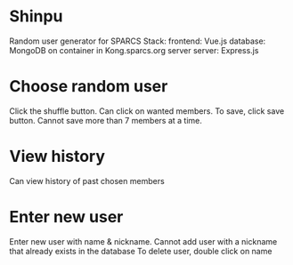 # Shinpu
Random user generator for SPARCS
Stack: 
frontend: Vue.js
database: MongoDB on container in Kong.sparcs.org server 
server: Express.js

# Choose random user
Click the shuffle button. Can click on wanted members.
To save, click save button. Cannot save more than 7 members at a time.

# View history
Can view history of past chosen members


# Enter new user
Enter new user with name & nickname.
Cannot add user with a nickname that already exists in the database
To delete user, double click on name
